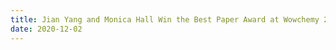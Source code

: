 ```yaml
---
title: Jian Yang and Monica Hall Win the Best Paper Award at Wowchemy 2020
date: 2020-12-02
---
```


